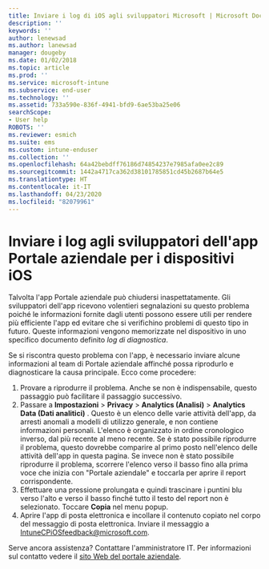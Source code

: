 ```yaml
---
title: Inviare i log di iOS agli sviluppatori Microsoft | Microsoft Docs
description: ''
keywords: ''
author: lenewsad
ms.author: lanewsad
manager: dougeby
ms.date: 01/02/2018
ms.topic: article
ms.prod: ''
ms.service: microsoft-intune
ms.subservice: end-user
ms.technology: ''
ms.assetid: 733a590e-836f-4941-bfd9-6ae53ba25e06
searchScope:
- User help
ROBOTS: ''
ms.reviewer: esmich
ms.suite: ems
ms.custom: intune-enduser
ms.collection: ''
ms.openlocfilehash: 64a42bebdff76186d74854237e7985afa0ee2c89
ms.sourcegitcommit: 1442a4717ca362d38101785851cd45b2687b64e5
ms.translationtype: HT
ms.contentlocale: it-IT
ms.lasthandoff: 04/23/2020
ms.locfileid: "82079961"
---
```

# <a name="send-logs-to-the-company-portal-developers-for-ios-devices"></a>Inviare i log agli sviluppatori dell'app Portale aziendale per i dispositivi iOS

Talvolta l'app Portale aziendale può chiudersi inaspettatamente. Gli sviluppatori dell'app ricevono volentieri segnalazioni su questo problema poiché le informazioni fornite dagli utenti possono essere utili per rendere più efficiente l'app ed evitare che si verifichino problemi di questo tipo in futuro. Queste informazioni vengono memorizzate nel dispositivo in uno specifico documento definito _log di diagnostica_.

Se si riscontra questo problema con l'app, è necessario inviare alcune informazioni al team di Portale aziendale affinché possa riprodurlo e diagnosticare la causa principale. Ecco come procedere:

1. Provare a riprodurre il problema. Anche se non è indispensabile, questo passaggio può facilitare il passaggio successivo.
2. Passare a __Impostazioni__ > __Privacy__ > __Analytics (Analisi)__  > __Analytics Data (Dati analitici)__ . Questo è un elenco delle varie attività dell'app, da arresti anomali a modelli di utilizzo generale, e non contiene informazioni personali. L'elenco è organizzato in ordine cronologico inverso, dal più recente al meno recente. Se è stato possibile riprodurre il problema, questo dovrebbe comparire al primo posto nell'elenco delle attività dell'app in questa pagina. Se invece non è stato possibile riprodurre il problema, scorrere l'elenco verso il basso fino alla prima voce che inizia con "Portale aziendale" e toccarla per aprire il report corrispondente.
3. Effettuare una pressione prolungata e quindi trascinare i puntini blu verso l'alto e verso il basso finché tutto il testo del report non è selezionato. Toccare __Copia__ nel menu popup.
4. Aprire l'app di posta elettronica e incollare il contenuto copiato nel corpo del messaggio di posta elettronica. Inviare il messaggio a <a href="mailto:IntuneCPiOSfeedback@microsoft.com?subject=My Company Portal App Closed Unexpectedly&body=Press and hold, then paste your copied Company Portal app logs here.">IntuneCPiOSfeedback@microsoft.com</a>.

Serve ancora assistenza? Contattare l'amministratore IT. Per informazioni sul contatto vedere il [sito Web del portale aziendale](https://go.microsoft.com/fwlink/?linkid=2010980).
